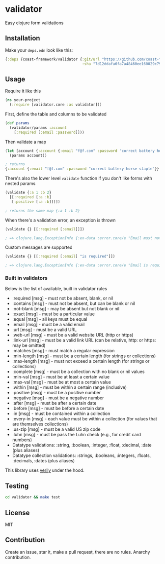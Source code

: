 # validator
Easy clojure form validations

## Installation

Make your `deps.edn` look like this:

```clojure
{:deps {coast-framework/validator {:git/url "https://github.com/coast-framework/validator"
                                   :sha "7d12ddafa6fa7a48460ee160029c79f2e77e2640"}}}
```

## Usage

Require it like this

```clojure
(ns your-project
  (:require [validator.core :as validator]))
```

First, define the table and columns to be validated

```clojure
(def params
  (validator/params :account
    [:required [:email :password]]))
```

Then validate a map

```clojure
(let [account {:account {:email "f@f.com" :password "correct battery horse staple"}}]
  (params account))

; returns
{:account {:email "f@f.com" :password "correct battery horse staple"}}
```

There's also the lower level `validate` function if you don't like forms with nested params

```clojure
(validate {:a 1 :b 2}
  [[:required [:a :b]
   [:positive [:a :b]]]])

; returns the same map {:a 1 :b 2}
```

When there's a validation error, an exception is thrown

```clojure
(validate {} [[:required [:email]]])

; => clojure.lang.ExceptionInfo {:ex-data :error.core/e "Email must not be blank"}
```

Custom messages are supported

```clojure
(validate {} [[:required [:email] "is required"]])

; => clojure.lang.ExceptionInfo {:ex-data :error.core/e "Email is required"}
```

### Built in validators

Below is the list of available, built in validator rules

- :required <keys> [msg] - must not be absent, blank, or nil
- :contains <keys> [msg] - must not be absent, but can be blank or nil
- :not-blank <keys> [msg] - may be absent but not blank or nil
- :exact <value> <keys> [msg] - must be a particular value
- :equal <keys> [msg] - all keys must be equal
- :email <keys> [msg] - must be a valid email
- :url <keys> [msg] - must be a valid URL
- :web-url <keys> [msg] - must be a valid website URL (http or https)
- :link-url <keys> [msg] - must be a valid link URL (can be relative, http: or https: may be omitted)
- :matches <regex> <keys> [msg] - must match a regular expression
- :min-length <len> <keys> [msg] - must be a certain length (for strings or collections)
- :max-length <len> <keys> [msg] - must not exceed a certain length (for strings or collections)
- :complete <keys> [msg] - must be a collection with no blank or nil values
- :min-val <min> <keys> [msg] - must be at least a certain value
- :max-val <max> <keys> [msg] - must be at most a certain value
- :within <min> <max> <keys> [msg] - must be within a certain range (inclusive)
- :positive <keys> [msg] - must be a positive number
- :negative <keys> [msg] - must be a negative number
- :after <date> <keys> [msg] - must be after a certain date
- :before <date> <keys> [msg] - must be before a certain date
- :in <coll> <keys> [msg] - must be contained within a collection
- :every-in <coll> <keys> [msg] - each value must be within a collection (for values that are themselves collections)
- :us-zip <keys> [msg] - must be a valid US zip code
- :luhn <keys> [msg] - must be pass the Luhn check (e.g., for credit card numbers)
- Datatype validations: :string, :boolean, :integer, :float, :decimal, :date (plus aliases)
- Datatype collection validations: :strings, :booleans, :integers, :floats, :decimals, :dates (plus aliases)

This library uses [verily](https://github.com/jkk/verily) under the hood.

## Testing

```sh
cd validator && make test
```

## License

MIT

## Contribution

Create an issue, star it, make a pull request, there are no rules. Anarchy contribution.
